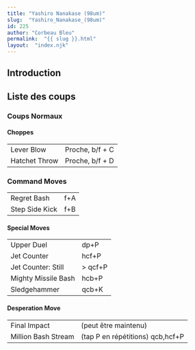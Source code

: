 ```yaml
---
title: "Yashiro Nanakase (98um)"
slug:  "Yashiro_Nanakase_(98um)"
id: 225
author: "Corbeau Bleu"
permalink:  "{{ slug }}.html"
layout:  "index.njk"
---
```


## Introduction

## Liste des coups

### Coups Normaux

#### Choppes

|               |                 |
|---------------|-----------------|
| Lever Blow    | Proche, b/f + C |
| Hatchet Throw | Proche, b/f + D |

### Command Moves

|                |     |
|----------------|-----|
| Regret Bash    | f+A |
| Step Side Kick | f+B |

#### Special Moves

|                     |          |
|---------------------|----------|
| Upper Duel          | dp+P     |
| Jet Counter         | hcf+P    |
| Jet Counter: Still  | \> qcf+P |
| Mighty Missile Bash | hcb+P    |
| Sledgehammer        | qcb+K    |

#### Desperation Move

|                     |                                  |
|---------------------|----------------------------------|
| Final Impact        | (peut être maintenu)             |
| Million Bash Stream | (tap P en répétitions) qcb,hcf+P |
